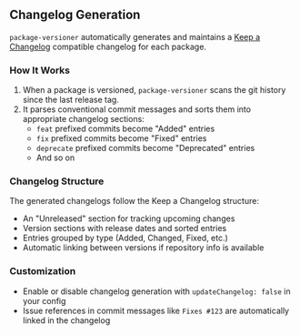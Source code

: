 ## Changelog Generation

`package-versioner` automatically generates and maintains a [Keep a Changelog](https://keepachangelog.com/) compatible changelog for each package.

### How It Works

1. When a package is versioned, `package-versioner` scans the git history since the last release tag.
2. It parses conventional commit messages and sorts them into appropriate changelog sections:
   - `feat` prefixed commits become "Added" entries
   - `fix` prefixed commits become "Fixed" entries
   - `deprecate` prefixed commits become "Deprecated" entries
   - And so on

### Changelog Structure

The generated changelogs follow the Keep a Changelog structure:

- An "Unreleased" section for tracking upcoming changes
- Version sections with release dates and sorted entries
- Entries grouped by type (Added, Changed, Fixed, etc.)
- Automatic linking between versions if repository info is available

### Customization

- Enable or disable changelog generation with `updateChangelog: false` in your config
- Issue references in commit messages like `Fixes #123` are automatically linked in the changelog
